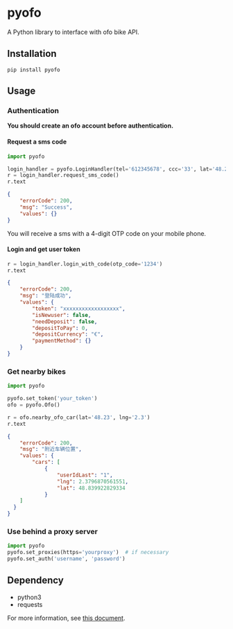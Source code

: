 # pyofo
A Python library to interface with ofo bike API.

## Installation
```
pip install pyofo
```

## Usage
### Authentication
**You should create an ofo account before authentication.**

#### Request a sms code
```python
import pyofo

login_handler = pyofo.LoginHandler(tel='612345678', ccc='33', lat='48.23', lng='2.3')
r = login_handler.request_sms_code()
r.text
```

```json
{
    "errorCode": 200,
    "msg": "Success",
    "values": {}
}
```

You will receive a sms with a 4-digit OTP code on your mobile phone.

#### Login and get user token
```python
r = login_handler.login_with_code(otp_code='1234')
r.text
```

```json
{
    "errorCode": 200,
    "msg": "登陆成功",
    "values": {
        "token": "xxxxxxxxxxxxxxxxxx",
        "isNewuser": false,
        "needDeposit": false,
        "depositToPay": 0,
        "depositCurrency": "€",
        "paymentMethod": {}
    }
}
```

### Get nearby bikes
```python
import pyofo

pyofo.set_token('your_token')
ofo = pyofo.Ofo()

r = ofo.nearby_ofo_car(lat='48.23', lng='2.3')
r.text
```

```json
{
	"errorCode": 200,
	"msg": "附近车辆位置",
	"values": {
		"cars": [
			{
				"userIdLast": "1",
				"lng": 2.3796870561551,
				"lat": 48.839922829334
			}
    ]
  }
}
```

### Use behind a proxy server
```python
import pyofo
pyofo.set_proxies(https='yourproxy')  # if necessary
pyofo.set_auth('username', 'password')
```

## Dependency
- python3
- requests

For more information, see [this document](https://github.com/ubahnverleih/WoBike/blob/master/Ofo.md).
